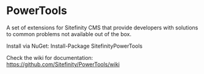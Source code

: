 PowerTools
==========

A set of extensions for Sitefinity CMS that provide developers with solutions to common problems not available out of the box.

Install via NuGet: Install-Package SitefinityPowerTools

Check the wiki for documentation: https://github.com/Sitefinity/PowerTools/wiki